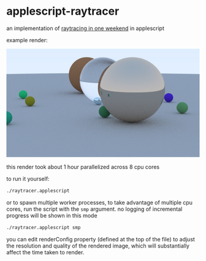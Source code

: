 # applescript-raytracer

an implementation of [raytracing in one weekend](https://raytracing.github.io/books/RayTracingInOneWeekend.html) in applescript

example render:

![rendered output of raytracer](render.jpg)

this render took about 1 hour parallelized across 8 cpu cores

to run it yourself:

```sh
./raytracer.applescript
```

or to spawn multiple worker processes, to take advantage of multiple cpu cores, run the script with the `smp` argument. no logging of incremental progress will be shown in this mode


```sh
./raytracer.applescript smp
```

you can edit renderConfig property (defined at the top of the file) to adjust the resolution and quality of the rendered image, which will substantially affect the time taken to render.


